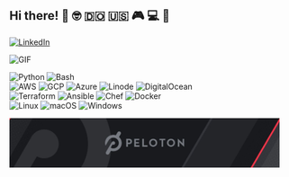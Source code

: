
## Hi there! 👋 :nerd_face: :dominican_republic: :us: :video_game: :computer: :pizza:

[![LinkedIn](https://img.shields.io/badge/-Linkedin-0077B5?style=for-the-badge&logo=linkedin&logoColor=white)](https://www.linkedin.com/in/amadotejada/)

<img alt="GIF" src="https://media.giphy.com/media/13HgwGsXF0aiGY/giphy.gif"/>

![Python](https://img.shields.io/badge/-Python-F4A460?style=flat&logo=python)
![Bash](https://img.shields.io/badge/-Bash-white?style=flat&logo=linux&logoColor=black)
<br>
![AWS](https://img.shields.io/badge/-AWS-FAAD7?style=flat&logo=amazon&logoColor=181717)
![GCP](https://img.shields.io/badge/-GCP-6495ED?style=flat&logo=google&logoColor=181717)
![Azure](https://img.shields.io/badge/-Azure-6435ED?style=flat&logo=microsoft&logoColor=181717)
![Linode](https://img.shields.io/badge/-Linode-green?style=flat&logo=linode&logoColor=black)
![DigitalOcean](https://img.shields.io/badge/-DigitalOcean-blue?style=flat&logo=digitalocean&logoColor=black)
<br>
![Terraform](https://img.shields.io/badge/-Terraform-FFC300?style=flat&logo=Terraform&logoColor=181717)
![Ansible](https://img.shields.io/badge/-Ansible-ff0000?style=flat&logo=ansible&logoColor=181717)
![Chef](https://img.shields.io/badge/-Chef-FFC300?style=flat&logo=chef&logoColor=181717)
![Docker](https://img.shields.io/badge/-Docker-6495ED?style=flat&logo=docker&logoColor=181717)
<br>
![Linux](https://img.shields.io/badge/-Linux-FFFF00?style=flat&logo=linux&logoColor=181717)
![macOS](https://img.shields.io/badge/-macOS-000000?style=flat&logo=apple&logoColor=white)
![Windows](https://img.shields.io/badge/-Windows-6495ED?style=flat&logo=Windows&logoColor=white)

<img alt="GIF" src="https://github.com/amadotejada/amadotejada/blob/master/peleton3.jpg" width="480"/>
 
